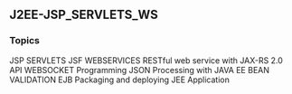 ## J2EE-JSP_SERVLETS_WS

### Topics ###
JSP
SERVLETS
JSF
WEBSERVICES
RESTful web service with JAX-RS 2.0 API
WEBSOCKET Programming
JSON Processing with JAVA EE
BEAN VALIDATION
EJB
Packaging and deploying JEE Application
